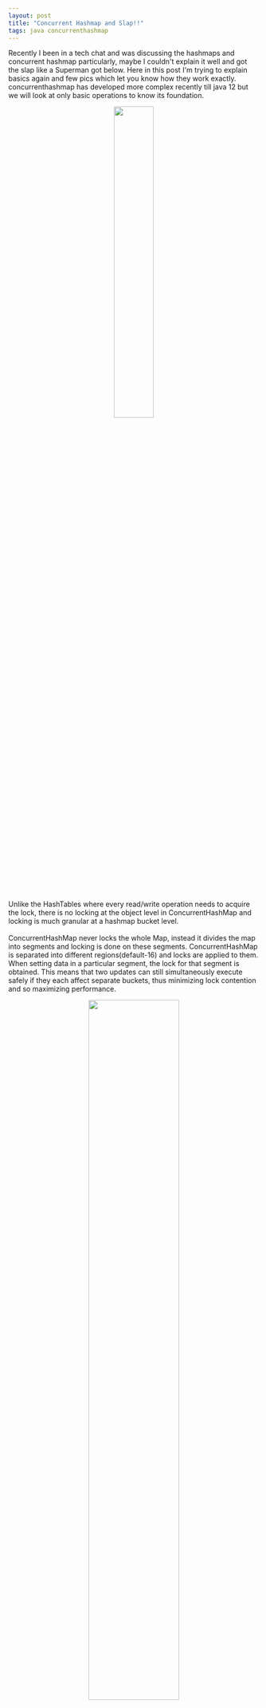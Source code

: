 ```yaml
---
layout: post
title: "Concurrent Hashmap and Slap!!"
tags: java concurrenthashmap
---
```


Recently I been in a tech chat and was discussing the hashmaps and concurrent hashmap particularly, maybe I couldn't explain it well and got the slap like a Superman got below. Here in this post I'm trying to explain basics again and few pics which let you know how they work exactly. concurrenthashmap has developed more complex recently till java 12 but we will look at only basic operations to know its foundation.

<div style="text-align:center;">
<img align="center" src="{{ site.url }}/images/slap.jpg" style="height: 40%;width: 40%;" />
</div>
<br/>
<p>

Unlike the HashTables where every read/write operation needs to acquire the lock, there is no locking at the object level in ConcurrentHashMap and locking is much granular at a hashmap bucket level.<br /><br />
ConcurrentHashMap never locks the whole Map, instead it divides the map into segments and locking is done on these segments. ConcurrentHashMap is separated into different regions(default-16) and locks are applied to them. When setting data in a particular segment, the lock for that segment is obtained. This means that two updates can still simultaneously execute safely if they each affect separate buckets, thus minimizing lock contention and so maximizing performance.
</p>

<div style="text-align:center;">
<img align="center" src="{{ site.url }}/images/chm.png" style="height: 60%;width: 60%;" />
</div>


### Read, Write and Delete Operation in ConcurrentHashMap

1. If one observes the above diagram, It is clear that whether it is Insertion or Read operation, one has to first identify the index of the segment where Insert/Read operation suppose to happen.
2. Once that is identified then one has to identify the internal bucket/array of the hashmap to find the exact position for insertion/read.
3. After identifying the bucket, iterate over the linked-list to check the key value pair.
* In case of insertion if key matches replace the value with the new one otherwise insert the key with value at the end of the linked-list.
* In case of read wherever key matches retrieve the value and return that value. if no match then return null.
* In case of delete if the key matches delete the link corresponding to that key.
<br/><br/>

### Simultaneous Read and Write operations by Multiple Threads on same or different segments of ConcurrentHashMap
1. **Read/Get Operation** :- Two Threads T1 and T2 can read data from same or different segment of ConcurrentHashMap at the same time without blocking each other.
2. **Write/Put Operation** :- Two Threads T1 and T2 can write data on different segment at the same time without blocking the other.
But Two threads can’t write data on same segments at the same time. One has to wait for other to complete the operation.
3. **Read-Write Operation** :- Two threads can read and write data on different segments at the same time without blocking each other. In general, Retrieval operations do not block, so may overlap with write (put/remove) operations. Latest updated value will be returned by get operation which is most recently updated value by write operation (including put/remove).


I think thats enough to understand working of ConcurrentHashMap.

Happy Coding .. :)
